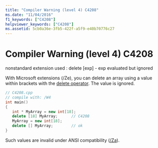 ```yaml
---
title: "Compiler Warning (level 4) C4208"
ms.date: "11/04/2016"
f1_keywords: ["C4208"]
helpviewer_keywords: ["C4208"]
ms.assetid: 5cb0a36e-3fb5-422f-a5f9-e40b70776c27
---
```

# Compiler Warning (level 4) C4208

nonstandard extension used : delete [exp] - exp evaluated but ignored

With Microsoft extensions (/Ze), you can delete an array using a value within brackets with the [delete operator](../../cpp/delete-operator-cpp.md). The value is ignored.

```cpp
// C4208.cpp
// compile with: /W4
int main()
{
   int * MyArray = new int[18];
   delete [18] MyArray;      // C4208
   MyArray = new int[18];
   delete [] MyArray;        // ok
}
```

Such values are invalid under ANSI compatibility ([/Za](../../build/reference/za-ze-disable-language-extensions.md)).